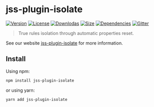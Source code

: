 # jss-plugin-isolate

[![Version](https://img.shields.io/npm/v/jss-plugin-isolate.svg?style=flat)](https://npmjs.org/package/jss-plugin-isolate)
[![License](https://img.shields.io/npm/l/jss-plugin-isolate.svg?style=flat)](https://github.com/cssinjs/jss/blob/master/LICENSE)
[![Downlodas](https://img.shields.io/npm/dm/jss-plugin-isolate.svg?style=flat)](https://npmjs.org/package/jss-plugin-isolate)
[![Size](https://img.shields.io/bundlephobia/minzip/jss-plugin-isolate.svg?style=flat)](https://npmjs.org/package/jss-plugin-isolate)
[![Dependencies](https://img.shields.io/david/cssinjs/jss.svg?path=packages%2Fjss-plugin-isolate&style=flat)](https://npmjs.org/package/jss-plugin-isolate)
[![Gitter](https://badges.gitter.im/JoinChat.svg)](https://gitter.im/cssinjs/lobby)

> True rules isolation through automatic properties reset.

See our website [jss-plugin-isolate](https://cssinjs.org/jss-plugin-isolate?v=v10.0.2) for more information.

## Install

Using npm:

```sh
npm install jss-plugin-isolate
```

or using yarn:

```sh
yarn add jss-plugin-isolate
```

